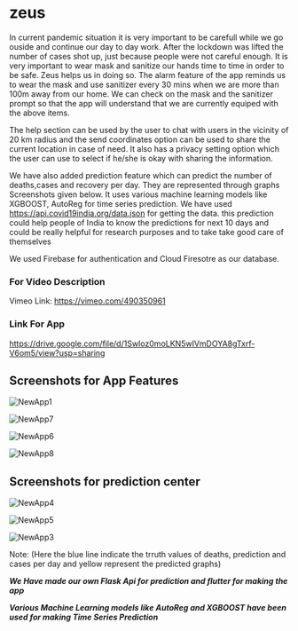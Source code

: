 # zeus

In current pandemic situation it is very important to be carefull while we go ouside and continue our day to day work. After the lockdown was lifted the number of cases shot up, just because people were not careful enough. It is very important to wear mask and sanitize our hands time to time in order to be safe. Zeus helps us in doing so. The alarm feature of the app reminds us to wear the mask and use sanitizer every 30 mins when we are more than 100m away from our home. We can check on the mask and the sanitizer prompt so that the app will understand that we are currently equiped with the above items.

The help section can be used by the user to chat with users in the vicinity of 20 km radius and the send coordinates option can be used to share the current location in case of need. It also has a privacy setting option which the user can use to select if he/she is okay with sharing the information. 

We have also added prediction feature which can predict the number of deaths,cases and recovery per day. They are represented through graphs Screenshots given below. It uses various machine learning models like XGBOOST, AutoReg for time series prediction. We have used https://api.covid19india.org/data.json for getting the data. this prediction could help people of India to know the predictions for next 10 days and could be really helpful for research purposes and to take take good care of themselves

We used Firebase for authentication and Cloud Firesotre as our database.

### For Video Description
Vimeo Link: https://vimeo.com/490350961

### Link For App
https://drive.google.com/file/d/1SwIoz0moLKN5wIVmDOYA8gTxrf-V6om5/view?usp=sharing

## Screenshots for App Features

![NewApp1](https://user-images.githubusercontent.com/61358568/102008041-b0a33d00-3d53-11eb-84e9-669317100798.jpeg)

![NewApp7](https://user-images.githubusercontent.com/61358568/102008132-58b90600-3d54-11eb-83c5-29dc323cbfe5.jpeg)

![NewApp6](https://user-images.githubusercontent.com/61358568/102008134-59ea3300-3d54-11eb-937b-3b2d0172b021.jpeg)

![NewApp8](https://user-images.githubusercontent.com/61358568/102008333-9b2f1280-3d55-11eb-9ee7-9c35cba11f7d.jpeg)



## Screenshots for prediction center

![NewApp4](https://user-images.githubusercontent.com/61358568/102008107-1b547880-3d54-11eb-8a6e-8ab62199ab7c.jpeg)

![NewApp5](https://user-images.githubusercontent.com/61358568/102008109-1c85a580-3d54-11eb-8e13-a26692cbf42f.jpeg)

![NewApp3](https://user-images.githubusercontent.com/61358568/102008111-1d1e3c00-3d54-11eb-8758-db16537ea42f.jpeg)

Note: (Here the blue line indicate the trruth values of deaths, prediction and cases per day and yellow represent the predicted graphs)

***We Have made our own Flask Api for prediction and flutter for making the app***

***Various Machine Learning models like AutoReg and XGBOOST have been used for making Time Series Prediction***


